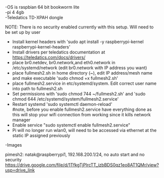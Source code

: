 -OS is raspbian 64 bit bookworm lite<br>
-pi 4 4gb<br>
-Teledatics TD-XPAH dongle<br>

NOTE: There is no security enabled currently with this setup. Will need to be set up by user<br>


- Install kernel headers with 'sudo apt install -y raspberrypi-kernel raspberrypi-kernel-headers'<br>
- Install drivers per teledatics documentation at https://teledatics.com/docs/drivers/<br>
- place br0.netdev, br0.network,and eth0.network in /etc/systemd/network (edit br0.network with IP address you want)<br>
- place fullmesh2.sh in home directory (~), edit IP address/mesh name and make executable 'sudo chmod +x fullmesh2.sh'<br>
- place fullmesh2.service in etc/systemd/system. Edit correct user name into path to fullmesh2.sh<br>
- Set permissions with 'sudo chmod 744 ~/fullmesh2.sh' and 'sudo chmod 644 /etc/systemd/system/fullmesh2.service'<br>
- Restart systemd 'sudo systemctl daemon-reload'<br>
#note, before you enable fullmesh2.service have everything done as this will stop your wifi connection from working since it kills network manager
- Enable service "sudo systemctl enable fullmesh2.service"<br>
- Pi will no longer run wlan0, will need to be accessed via ethernet at the static IP assigned previously<br>

-Images

pimesh2: natak@raspberrypi1, 192.168.200.1/24, no auto start and no security
https://drive.google.com/file/d/1TfkgTjPlrcTT_izbBDS0qz1eo8AT1QMr/view?usp=drive_link
